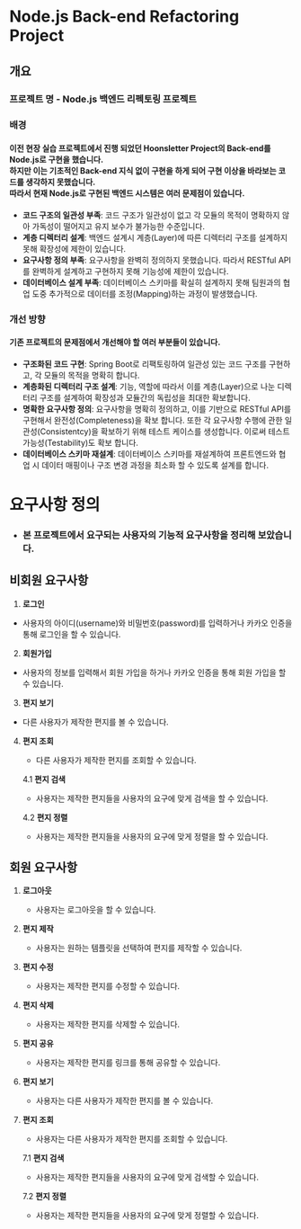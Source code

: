 # Node.js Back-end Refactoring Project

## 개요
### 프로젝트 명 - Node.js 백엔드 리펙토링 프로젝트

### 배경
#### 이전 현장 실습 프로젝트에서 진행 되었던 Hoonsletter Project의 Back-end를 Node.js로 구현을 했습니다. <br /> 하지만 이는 기초적인 Back-end 지식 없이 구현을 하게 되어 구현 이상을 바라보는 코드를 생각하지 못했습니다. <br />따라서 현재 Node.js로 구현된 백엔드 시스템은 여러 문제점이 있습니다.
- **코드 구조의 일관성 부족**: 코드 구조가 일관성이 없고 각 모듈의 목적이 명확하지 않아 가독성이 떨어지고 유지 보수가 불가능한 수준입니다.
- **계층 디렉터리 설계**: 백엔드 설계시 계층(Layer)에 따른 디렉터리 구조를 설계하지 못해 확장성에 제한이 있습니다. 
- **요구사항 정의 부족**: 요구사항을 완벽히 정의하지 못했습니다. 따라서 RESTful API를 완벽하게 설계하고 구현하지 못해 기능성에 제한이 있습니다.  
- **데이터베이스 설계 부족**: 데이터베이스 스키마를 확실히 설계하지 못해 팀원과의 협업 도중 추가적으로 데이터를 조정(Mapping)하는 과정이 발생했습니다.

### 개선 방향
#### 기존 프로젝트의 문제점에서 개선해야 할 여러 부분들이 있습니다.
- **구조화된 코드 구현**: Spring Boot로 리팩토링하여 일관성 있는 코드 구조를 구현하고, 각 모듈의 목적을 명확히 합니다.
- **계층화된 디렉터리 구조 설계**: 기능, 역할에 따라서 이를 계층(Layer)으로 나눈 디렉터리 구조를 설계하여 확장성과 모듈간의 독립성을 최대한 확보합니다.
- **명확한 요구사항 정의**: 요구사항을 명확히 정의하고, 이를 기반으로 RESTful API를 구현해서 완전성(Completeness)을 확보 합니다. 또한 각 요구사항 수행에 관한 일관성(Consistentcy)을 확보하기 위해 테스트 케이스를 생성합니다. 이로써 테스트 가능성(Testability)도 확보 합니다.   
- **데이터베이스 스키마 재설계**: 데이터베이스 스키마를 재설계하여 프론트엔드와 협업 시 데이터 매핑이나 구조 변경 과정을 최소화 할 수 있도록 설계를 합니다.


# 요구사항 정의
- ### 본 프로젝트에서 요구되는 사용자의 기능적 요구사항을 정리해 보았습니다.

## 비회원 요구사항 

1. **로그인**
- 사용자의 아이디(username)와 비밀번호(password)를 입력하거나 카카오 인증을 통해 로그인을 할 수 있습니다.
   
2. **회원가입**
- 사용자의 정보를 입력해서 회원 가입을 하거나 카카오 인증을 통해 회원 가입을 할 수 있습니다.
   
3. **편지 보기**
- 다른 사용자가 제작한 편지를 볼 수 있습니다.

4. **편지 조회**
   - 다른 사용자가 제작한 편지를 조회할 수 있습니다.
 
   4.1 **편지 검색**
    - 사용자는 제작한 편지들을 사용자의 요구에 맞게 검색을 할 수 있습니다.
   
   4.2 **편지 정렬**
    - 사용자는 제작한 편지들을 사용자의 요구에 맞게 정렬을 할 수 있습니다.

## 회원 요구사항

1. **로그아웃**
    - 사용자는 로그아웃을 할 수 있습니다.

2. **편지 제작**
    - 사용자는 원하는 템플릿을 선택하여 편지를 제작할 수 있습니다.

3. **편지 수정**
    - 사용자는 제작한 편지를 수정할 수 있습니다.

4. **편지 삭제**
    - 사용자는 제작한 편지를 삭제할 수 있습니다.

5. **편지 공유**
    - 사용자는 제작한 편지를 링크를 통해 공유할 수 있습니다.

6. **편지 보기**
    - 사용자는 다른 사용자가 제작한 편지를 볼 수 있습니다.

7. **편지 조회**
    - 사용자는 다른 사용자가 제작한 편지를 조회할 수 있습니다.

   7.1 **편지 검색**
   - 사용자는 제작한 편지들을 사용자의 요구에 맞게 검색할 수 있습니다.

   7.2 **편지 정렬**
   - 사용자는 제작한 편지들을 사용자의 요구에 맞게 정렬할 수 있습니다.

